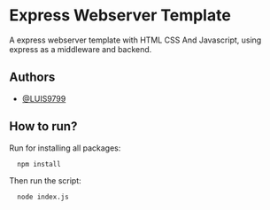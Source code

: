 
# Express Webserver Template

A express webserver template with HTML CSS And Javascript, using express as a middleware and backend.


## Authors

- [@LUIS9799](https://www.github.com/LUIS9799)


## How to run?

Run for installing all packages:
```bash
  npm install
```
Then run the script:
```bash
  node index.js
```


